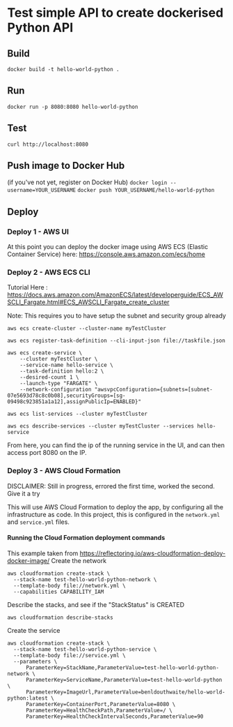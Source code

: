 # Test simple API to create dockerised Python API

## Build

`docker build -t hello-world-python .`

## Run 

`docker run -p 8080:8080 hello-world-python`

## Test 

`curl http://localhost:8080`

## Push image to Docker Hub

(if you've not yet, register on Docker Hub)
`docker login --username=YOUR_USERNAME`
`docker push YOUR_USERNAME/hello-world-python` 

## Deploy
### Deploy 1 - AWS UI

At this point you can deploy the docker image using AWS ECS (Elastic Container Service)
here: https://console.aws.amazon.com/ecs/home 

### Deploy 2 - AWS ECS CLI

Tutorial Here : https://docs.aws.amazon.com/AmazonECS/latest/developerguide/ECS_AWSCLI_Fargate.html#ECS_AWSCLI_Fargate_create_cluster

Note: This requires you to have setup the subnet and security group already

`aws ecs create-cluster --cluster-name myTestCluster`

`aws ecs register-task-definition --cli-input-json file://taskfile.json`

```
aws ecs create-service \
    --cluster myTestCluster \
    --service-name hello-service \
    --task-definition hello:2 \
    --desired-count 1 \
    --launch-type "FARGATE" \
    --network-configuration "awsvpcConfiguration={subnets=[subnet-07e5693d78c8c0b08],securityGroups=[sg-09498c923851a1a12],assignPublicIp=ENABLED}"
```

`aws ecs list-services --cluster myTestCluster`

`aws ecs describe-services --cluster myTestCluster --services hello-service`

From here, you can find the ip of the running service in the UI, and can then access port 8080 on the IP.

### Deploy 3 - AWS Cloud Formation

DISCLAIMER: Still in progress, errored the first time, worked the second. Give it a try

This will use AWS Cloud Formation to deploy the app, by configuring all the infrastructure as code.
In this project, this is configured in the `network.yml` and `service.yml` files.

#### Running the Cloud Formation deployment commands

This example taken from https://reflectoring.io/aws-cloudformation-deploy-docker-image/ 
Create the network 
``` 
aws cloudformation create-stack \
  --stack-name test-hello-world-python-network \
  --template-body file://network.yml \
  --capabilities CAPABILITY_IAM
```

Describe the stacks, and see if the "StackStatus" is CREATED

`aws cloudformation describe-stacks`

Create the service
```
aws cloudformation create-stack \
  --stack-name test-hello-world-python-service \
  --template-body file://service.yml \
  --parameters \
      ParameterKey=StackName,ParameterValue=test-hello-world-python-network \
      ParameterKey=ServiceName,ParameterValue=test-hello-world-python \
      ParameterKey=ImageUrl,ParameterValue=benldouthwaite/hello-world-python:latest \
      ParameterKey=ContainerPort,ParameterValue=8080 \
      ParameterKey=HealthCheckPath,ParameterValue=/ \
      ParameterKey=HealthCheckIntervalSeconds,ParameterValue=90
```
